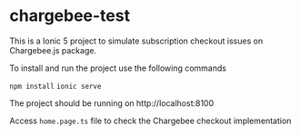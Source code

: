 # chargebee-test

This is a Ionic 5 project to simulate subscription checkout issues on Chargebee.js package.

To install and run the project use the following commands

`npm install`
`ionic serve`

The project should be running on http://localhost:8100 

Access `home.page.ts` file to check the Chargebee checkout implementation
